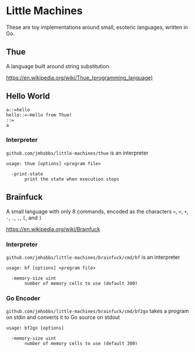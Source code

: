 # Little Machines

These are toy implementations around small, esoteric languages, written in Go.

## Thue

A language built around string substitution.

https://en.wikipedia.org/wiki/Thue_(programming_language)

## Hello World

```
a::=hello
hello::=~Hello from Thue!
::=
a
```

### Interpreter

`github.com/jmhobbs/little-machines/thue` is an interpreter

```
usage: thue [options] <program file>

  -print-state
       print the state when execution stops
```

## Brainfuck

A small language with only 8 commands, encoded as the characters `>`, `<`, `+`, `-`, `.`, `,`, `[`, and `]`

https://en.wikipedia.org/wiki/Brainfuck

### Interpreter

`github.com/jmhobbs/little-machines/brainfuck/cmd/bf` is an interpreter

```
usage: bf [options] <program file>

  -memory-size uint
       number of memory cells to use (default 300)
```

### Go Encoder

`github.com/jmhobbs/little-machines/brainfuck/cmd/bf2go` takes a program on stdin and converts it to Go source on stdout

```
usage: bf2go [options]

  -memory-size uint
       number of memory cells to use (default 300)
```
